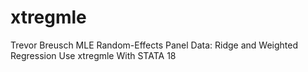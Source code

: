 # xtregmle
Trevor Breusch MLE Random-Effects Panel Data: Ridge and Weighted Regression Use xtregmle With STATA 18
